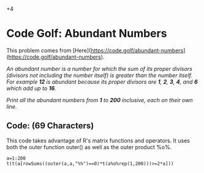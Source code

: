+4

# Code Golf: Abundant Numbers

This problem comes from [Here](<https://code.golf/abundant-numbers>](https://code.golf/abundant-numbers).

*An abundant number is a number for which the sum of its proper divisors (divisors not including the number itself) is greater than the number itself. For example **12** is abundant because its proper divisors are **1**, **2**, **3**, **4**, and **6** which add up to **16**.*

*Print all the abundant numbers from **1** to **200** inclusive, each on their own line.*

## Code: (69 Characters)

This code takes advantage of R's matrix functions and operators. It uses both the outer function outer() as well as the outer product %o%.

```{r abundant}
a=1:200
t(t(a[rowSums((outer(a,a,"%%")==0)*t(a%o%rep(1,200)))>=2*a]))
```
